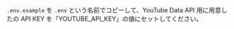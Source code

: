 `.env.example` を `.env` という名前でコピーして、YouTube Data API 用に用意したの API KEY を「YOUTUBE_API_KEY」の値にセットしてください。
